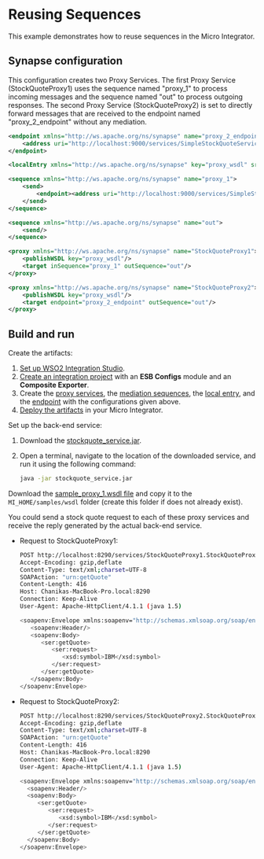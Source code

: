 # Reusing Sequences
This example demonstrates how to reuse sequences in the Micro Integrator.

## Synapse configuration

This configuration creates two Proxy Services. The first Proxy Service (StockQuoteProxy1) uses the sequence named "proxy_1" to process incoming messages and the sequence named "out" to process outgoing responses. The second Proxy Service (StockQuoteProxy2) is set to directly forward messages that are received to the endpoint named "proxy_2_endpoint" without any mediation.

```xml tab='Endpoint'
<endpoint xmlns="http://ws.apache.org/ns/synapse" name="proxy_2_endpoint">
    <address uri="http://localhost:9000/services/SimpleStockQuoteService"/>
</endpoint>
```

```xml tab='Local Entry'
<localEntry xmlns="http://ws.apache.org/ns/synapse" key="proxy_wsdl" src="file:samples/wsdl/sample_proxy_1.wsdl"/>
```

```xml tab='Sequence'
<sequence xmlns="http://ws.apache.org/ns/synapse" name="proxy_1">
    <send>
        <endpoint><address uri="http://localhost:9000/services/SimpleStockQuoteService"/></endpoint>
    </send>
</sequence>
```

```xml tab='Out Sequence'
<sequence xmlns="http://ws.apache.org/ns/synapse" name="out">
    <send/>
</sequence>
```

```xml tab='Proxy Service 1'
<proxy xmlns="http://ws.apache.org/ns/synapse" name="StockQuoteProxy1">
    <publishWSDL key="proxy_wsdl"/>
    <target inSequence="proxy_1" outSequence="out"/>
</proxy>
```

```xml tab='Proxy Service 2'
<proxy xmlns="http://ws.apache.org/ns/synapse" name="StockQuoteProxy2">
    <publishWSDL key="proxy_wsdl"/>
    <target endpoint="proxy_2_endpoint" outSequence="out"/>
</proxy>
```
## Build and run

Create the artifacts:

1. [Set up WSO2 Integration Studio](../../../../develop/installing-WSO2-Integration-Studio).
2. [Create an integration project](../../../../develop/create-integration-project) with an <b>ESB Configs</b> module and an <b>Composite Exporter</b>.
3. Create the [proxy services](../../../../develop/creating-artifacts/creating-a-proxy-service), the [mediation sequences](../../../../develop/creating-artifacts/creating-reusable-sequences), the [local entry](../../../../develop/creating-artifacts/registry/creating-local-registry-entries), and the [endpoint](../../../../develop/creating-artifacts/creating-endpoints) with the configurations given above.
4. [Deploy the artifacts](../../../../develop/deploy-artifacts) in your Micro Integrator.

Set up the back-end service:

1. Download the [stockquote_service.jar](https://github.com/wso2-docs/WSO2_EI/blob/master/Back-End-Service/stockquote_service.jar).
2. Open a terminal, navigate to the location of the downloaded service, and run it using the following command:

    ```bash
    java -jar stockquote_service.jar
    ```

Download the [sample_proxy_1.wsdl file](https://github.com/wso2-docs/WSO2_EI/blob/master/samples-protocol-switching/sample_proxy_1.wsdl) and copy it to the `MI_HOME/samples/wsdl` folder (create this folder if does not already exist).

You could send a stock quote request to each of these proxy services and receive the reply generated by the actual back-end service.

- Request to StockQuoteProxy1:

    ```bash
    POST http://localhost:8290/services/StockQuoteProxy1.StockQuoteProxy1HttpSoap11Endpoint HTTP/1.1
    Accept-Encoding: gzip,deflate
    Content-Type: text/xml;charset=UTF-8
    SOAPAction: "urn:getQuote"
    Content-Length: 416
    Host: Chanikas-MacBook-Pro.local:8290
    Connection: Keep-Alive
    User-Agent: Apache-HttpClient/4.1.1 (java 1.5)

    <soapenv:Envelope xmlns:soapenv="http://schemas.xmlsoap.org/soap/envelope/" xmlns:ser="http://services.samples" xmlns:xsd="http://services.samples/xsd">
       <soapenv:Header/>
       <soapenv:Body>
          <ser:getQuote>
             <ser:request>
                <xsd:symbol>IBM</xsd:symbol>
             </ser:request>
          </ser:getQuote>
       </soapenv:Body>
    </soapenv:Envelope>
    ```

- Request to StockQuoteProxy2:

    ```bash
    POST http://localhost:8290/services/StockQuoteProxy2.StockQuoteProxy2HttpSoap11Endpoint HTTP/1.1
    Accept-Encoding: gzip,deflate
    Content-Type: text/xml;charset=UTF-8
    SOAPAction: "urn:getQuote"
    Content-Length: 416
    Host: Chanikas-MacBook-Pro.local:8290
    Connection: Keep-Alive
    User-Agent: Apache-HttpClient/4.1.1 (java 1.5)

    <soapenv:Envelope xmlns:soapenv="http://schemas.xmlsoap.org/soap/envelope/" xmlns:ser="http://services.samples" xmlns:xsd="http://services.samples/xsd">
      <soapenv:Header/>
      <soapenv:Body>
         <ser:getQuote>
            <ser:request>
               <xsd:symbol>IBM</xsd:symbol>
            </ser:request>
         </ser:getQuote>
      </soapenv:Body>
    </soapenv:Envelope>
    ```